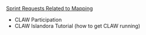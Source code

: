 [Sprint Requests Related to Mapping](https://docs.google.com/document/d/1ZBzkGJ-t-c224S9aHRUZmTKHJzbPGJbmzBrzF2h66Y8)
* CLAW Participation
* CLAW Islandora Tutorial (how to get CLAW running)
